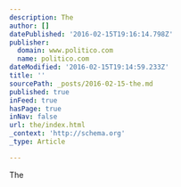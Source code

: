 ```yaml
---
description: The
author: []
datePublished: '2016-02-15T19:16:14.798Z'
publisher:
  domain: www.politico.com
  name: politico.com
dateModified: '2016-02-15T19:14:59.233Z'
title: ''
sourcePath: _posts/2016-02-15-the.md
published: true
inFeed: true
hasPage: true
inNav: false
url: the/index.html
_context: 'http://schema.org'
_type: Article

---
```

The